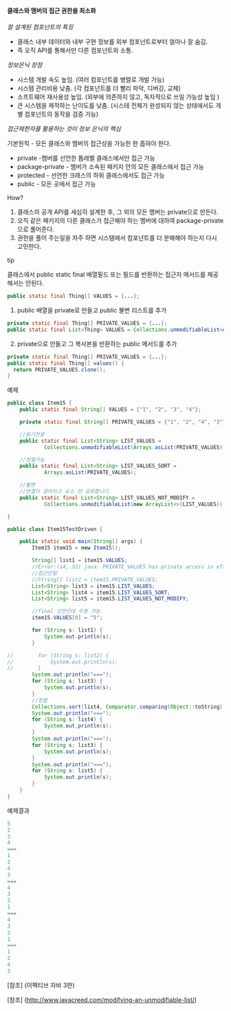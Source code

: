 #### 클래스와 멤버의 접근 권한을 최소화

_잘 설계된 컴포넌트의 특징_

* 클래스 내부 데이터와 내부 구현 정보를 외부 컴포넌트로부터 얼마나 잘 숨김.
*  즉 오직 API를 통해서만 다른 컴포넌트와 소통.

_정보은닉 장점_

* 시스템 개발 속도 높임. (여러 컴포넌트를 병렬로 개발 가능)
* 시스템 관리비용 낮춤. (각 컴포넌트를 더 빨리 파악, 디버깅, 교체)
* 소프트웨어 재사용성 높임. (외부에 의존하지 않고, 독자적으로 쓰일 가능성 높임 )
* 큰 시스템을 제작하는 난이도를 낮춤. (시스테 전체가 완성되지 않는 상태에서도 개별 컴포넌트의 동작을 검증 가능)

_접근제한자를 활용하는 것이 정보 은닉의 핵심_

기본원칙 - 모든 클래스와 멤버의 접근성을 가능한 한 좁혀야 한다.

- private -멤버를 선언한 톱레벨 클래스에서만 접근 가능
- package-private - 멤버가 소속된 패키지 안의 모든 클래스에서 접근 가능
- protected - 선언한 크래스의 하위 클래스에서도 접근 가능
- public - 모든 곳에서 접근 가능

How?
1. 클래스의 공개 API를 세심히 설계한 후, 그 외의 모든 멤버는 private으로 만든다.
2. 오직 같은 패키지의 다른 클래스가 접근해야 하는 멤버에 대하여 package-private으로 풀어준다.
3. 권한을 풀어 주는일을 자주 하면 시스템에서 컴포넌트를 더 분해해야 하는지 다시 고민한다.

tip

클래스에서 public static final 배열필드 또는 필드를 반환하는 접근자 메서드를 제공해서는 안된다.

```java
public static final Thing[] VALUES = {...};
```

1. public 배열을 private로 만들고 public 불변 리스트를 추가
```java
private static final Thing[] PRIVATE_VALUES = {...};
public static final List<Thing> VALUES = Collections.unmodifiableList<Arrays.asList(PRIVATE_VALUES));
```

2. private으로 만들고 그 복사본을 반환하는 public 메서드를 추가
```java
private static final Thing[] PRIVATE_VALUES = {...};
public static final Thing[] values() {
  return PRIVATE_VALUES.clone();
}
```

예제
```java
public class Item15 {
    public static final String[] VALUES = {"1", "2", "3", "4"};

    private static final String[] PRIVATE_VALUES = {"1", "2", "4", "3"};

    //읽기전용
    public static final List<String> LIST_VALUES =
            Collections.unmodifiableList(Arrays.asList(PRIVATE_VALUES));

    //정렬가능
    public static final List<String> LIST_VALUES_SORT =
            Arrays.asList(PRIVATE_VALUES);

    //불변
    //연결이 끊어지고 요소 만 공유합니다.
    public static final List<String> LIST_VALUES_NOT_MODIFY =
            Collections.unmodifiableList(new ArrayList<>(LIST_VALUES));

}
```
```java
public class Item15TestDriven {

    public static void main(String[] args) {
        Item15 item15 = new Item15();

        String[] list1 = item15.VALUES;
        //Error:(14, 32) java: PRIVATE_VALUES has private access in effect.Item15
        //접근안됨
        //String[] list2 = item15.PRIVATE_VALUES;
        List<String> list3 = item15.LIST_VALUES;
        List<String> list4 = item15.LIST_VALUES_SORT;
        List<String> list5 = item15.LIST_VALUES_NOT_MODIFY;

        //final 선언인데 수정 가능
        item15.VALUES[0] = "5";

        for (String s: list1) {
            System.out.println(s);
        }

//        for (String s: list2) {
//            System.out.println(s);
//        }
        System.out.println("===");
        for (String s: list3) {
            System.out.println(s);
        }
        //정렬
        Collections.sort(list4, Comparator.comparing(Object::toString).reversed());
        System.out.println("===");
        for (String s: list4) {
            System.out.println(s);
        }
        System.out.println("===");
        for (String s: list3) {
            System.out.println(s);
        }
        System.out.println("===");
        for (String s: list5) {
            System.out.println(s);
        }
    }
}
```
예제결과
~~~java
5
2
3
4
===
1
2
4
3
===
4
3
2
1
===
4
3
2
1
===
1
2
4
3
~~~

[참조] (이펙티브 자바 3판)

[참조] (http://www.javacreed.com/modifying-an-unmodifiable-list/)
